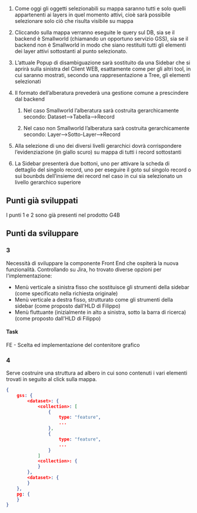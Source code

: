 1. Come oggi gli oggetti selezionabili su mappa saranno tutti e solo quelli appartenenti ai layers in quel momento attivi, cioè sarà possibile selezionare solo ciò che risulta visibile su mappa
    
2. Cliccando sulla mappa verranno eseguite le query sul DB, sia se il backend è Smallworld (chiamando un opportuno servizio GSS), sia se il backend non è Smallworld in modo che siano restituiti tutti gli elementi dei layer attivi sottostanti al punto selezionato.
    
3. L’attuale Popup di disambiguazione sarà sostituito da una Sidebar che si aprirà sulla sinistra del Client WEB, esattamente come per gli altri tool, in cui saranno mostrati, secondo una rappresentazione a Tree, gli elementi selezionati
    
4. Il formato dell’alberatura prevederà una gestione comune a prescindere dal backend
    
    1. Nel caso Smallworld l’alberatura sarà costruita gerarchicamente secondo: Dataset-->Tabella-->Record
        
    2. Nel caso non Smallworld l’alberatura sarà costruita gerarchicamente secondo: Layer-->Sotto-Layer-->Record
        
5. Alla selezione di uno dei diversi livelli gerarchici dovrà corrispondere l’evidenziazione (in giallo scuro) su mappa di tutti i record sottostanti
    
6. La Sidebar presenterà due bottoni, uno per attivare la scheda di dettaglio del singolo record, uno per eseguire il goto sul singolo record o sui bounbds dell’insieme dei record nel caso in cui sia selezionato un livello gerarchico superiore

## Punti già sviluppati
I punti 1 e 2 sono già presenti nel prodotto G4B
## Punti da sviluppare
### 3
Necessità di sviluppare la componente Front End che ospiterà la nuova funzionalità.
Controllando su Jira, ho trovato diverse opzioni per l'implementazione:
- Menù verticale a sinistra fisso che sostituisce gli strumenti della sidebar (come specificato nella richiesta originale)
- Menù verticale a destra fisso, strutturato come gli strumenti della sidebar (come proposto dall'HLD di Filippo)
- Menù fluttuante (inizialmente in alto a sinistra, sotto la barra di ricerca) (come proposto dall'HLD di Filippo)
#### Task
FE - Scelta ed implementazione del contenitore grafico 
### 4
Serve costruire una struttura ad albero in cui sono contenuti i vari elementi trovati in seguito al click sulla mappa.
```JSON
{
	gss: {
		<dataset>: {
			<collection>: [
				{
					type: "feature",
					...
				},
				{
					type: "feature",
					...
				}
			]
			<collection>: {
			}
		},
		<dataset>: {
		}
	},
	pg: {
	}
}
```